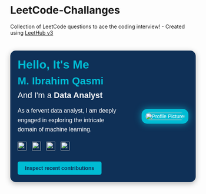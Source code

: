 # LeetCode-Challanges
Collection of LeetCode questions to ace the coding interview! - Created using [LeetHub v3](https://github.com/raphaelheinz/LeetHub-3.0)


<div style="max-width: 800px; margin: 40px auto; padding: 20px; border-radius: 15px; background-color: #0f3057; color: #ffffff; font-family: 'Montserrat', sans-serif; position: relative; overflow: hidden; box-shadow: 0 4px 15px rgba(0, 0, 0, 0.3);">
  <div style="display: flex; align-items: center; justify-content: space-between;">
    <div style="max-width: 60%;">
      <h1 style="font-size: 32px; font-weight: 700; margin: 0; color: #00bcd4;">Hello, It's Me</h1>
      <h2 style="font-size: 28px; font-weight: 700; margin: 10px 0; color: #00bcd4;">M. Ibrahim Qasmi </h2>
      <h3 style="font-size: 22px; font-weight: 400; color: #ffffff; margin: 10px 0;">And I'm a <span style="font-weight: 700;">Data Analyst</span></h3>
      <p style="font-size: 16px; line-height: 1.6; color: #ffffff;">
      As a fervent data analyst, I am deeply engaged in exploring the intricate domain of machine learning.
      </p>
      <div style="display: flex; gap: 15px; margin: 20px 0;">
        <a href="https://www.facebook.com/profile.php?id=100010324487471" target="_blank" style="text-decoration: none; transition: transform 0.3s ease-in-out;">
          <img src="https://cdn-icons-png.flaticon.com/512/733/733547.png" alt="Facebook" style="width: 24px; height: 24px;">
        </a>
        <a href="https://www.kaggle.com/muhammadibrahimqasmi" target="_blank" style="text-decoration: none; transition: transform 0.3s ease-in-out;">
          <img src="https://cdn4.iconfinder.com/data/icons/logos-and-brands/512/189_Kaggle_logo_logos-512.png" alt="Kaggle" style="width: 24px; height: 24px;">
        </a>
        <a href="https://github.com/muhammadibrahim313" target="_blank" style="text-decoration: none; transition: transform 0.3s ease-in-out;">
          <img src="https://cdn-icons-png.flaticon.com/512/25/25657.png" alt="GitHub" style="width: 24px; height: 24px;">
        </a>
        <a href="https://www.linkedin.com/in/muhammad-ibrahim-qasmi-9876a1297/" target="_blank" style="text-decoration: none; transition: transform 0.3s ease-in-out;">
          <img src="https://cdn-icons-png.flaticon.com/512/174/174857.png" alt="LinkedIn" style="width: 24px; height: 24px;">
        </a>
      </div>
      <a href="https://www.kaggle.com/muhammadibrahimqasmi/code" style="display: inline-block; padding: 10px 20px; border-radius: 5px; background-color: #00bcd4; color: #0f3057; text-decoration: none; font-weight: 700; margin-top: 10px; transition: transform 0.3s ease-in-out;">
        Inspect recent contributions
      </a>
    </div>
    <div style="max-width: 35%; position: relative;">
      <div style="border-radius: 15px; overflow: hidden; box-shadow: 0 0 20px rgba(0, 188, 212, 0.7); background-color: #00bcd4; padding: 10px; transition: transform 0.3s ease-in-out;">
        <img src="https://media.licdn.com/dms/image/v2/D4D03AQFCNX1cJg9J8w/profile-displayphoto-shrink_400_400/profile-displayphoto-shrink_400_400/0/1732156800150?e=1741219200&v=beta&t=ArHSetxW31lN-q46SWk_iKV5vgWfzTaFYPXTV-eY5X4" alt="Profile Picture" style="width: 100%; height: auto; border-radius: 15px;">
      </div>
    </div>
  </div>
</div>

<style>
a:hover img {
  transform: scale(1.2);
}

a:hover {
  transform: translateY(-3px);
}
</style>

